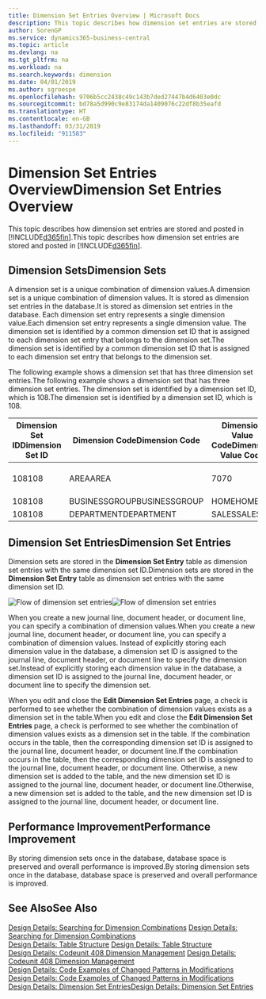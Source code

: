 ```yaml
---
title: Dimension Set Entries Overview | Microsoft Docs
description: This topic describes how dimension set entries are stored and posted in Dynamcis 365.
author: SorenGP
ms.service: dynamics365-business-central
ms.topic: article
ms.devlang: na
ms.tgt_pltfrm: na
ms.workload: na
ms.search.keywords: dimension
ms.date: 04/01/2019
ms.author: sgroespe
ms.openlocfilehash: 9706b5cc2438c49c143b7ded27447b4d6403e0dc
ms.sourcegitcommit: bd78a5d990c9e83174da1409076c22df8b35eafd
ms.translationtype: HT
ms.contentlocale: en-GB
ms.lasthandoff: 03/31/2019
ms.locfileid: "911583"
---
```

# <a name="dimension-set-entries-overview"></a><span data-ttu-id="fc9e4-103">Dimension Set Entries Overview</span><span class="sxs-lookup"><span data-stu-id="fc9e4-103">Dimension Set Entries Overview</span></span>
<span data-ttu-id="fc9e4-104">This topic describes how dimension set entries are stored and posted in [!INCLUDE[d365fin](includes/d365fin_md.md)].</span><span class="sxs-lookup"><span data-stu-id="fc9e4-104">This topic describes how dimension set entries are stored and posted in [!INCLUDE[d365fin](includes/d365fin_md.md)].</span></span>  

## <a name="dimension-sets"></a><span data-ttu-id="fc9e4-105">Dimension Sets</span><span class="sxs-lookup"><span data-stu-id="fc9e4-105">Dimension Sets</span></span>  
<span data-ttu-id="fc9e4-106">A dimension set is a unique combination of dimension values.</span><span class="sxs-lookup"><span data-stu-id="fc9e4-106">A dimension set is a unique combination of dimension values.</span></span> <span data-ttu-id="fc9e4-107">It is stored as dimension set entries in the database.</span><span class="sxs-lookup"><span data-stu-id="fc9e4-107">It is stored as dimension set entries in the database.</span></span> <span data-ttu-id="fc9e4-108">Each dimension set entry represents a single dimension value.</span><span class="sxs-lookup"><span data-stu-id="fc9e4-108">Each dimension set entry represents a single dimension value.</span></span> <span data-ttu-id="fc9e4-109">The dimension set is identified by a common dimension set ID that is assigned to each dimension set entry that belongs to the dimension set.</span><span class="sxs-lookup"><span data-stu-id="fc9e4-109">The dimension set is identified by a common dimension set ID that is assigned to each dimension set entry that belongs to the dimension set.</span></span>  

<span data-ttu-id="fc9e4-110">The following example shows a dimension set that has three dimension set entries.</span><span class="sxs-lookup"><span data-stu-id="fc9e4-110">The following example shows a dimension set that has three dimension set entries.</span></span> <span data-ttu-id="fc9e4-111">The dimension set is identified by a dimension set ID, which is 108.</span><span class="sxs-lookup"><span data-stu-id="fc9e4-111">The dimension set is identified by a dimension set ID, which is 108.</span></span>  

|<span data-ttu-id="fc9e4-112">Dimension Set ID</span><span class="sxs-lookup"><span data-stu-id="fc9e4-112">Dimension Set ID</span></span>|<span data-ttu-id="fc9e4-113">Dimension Code</span><span class="sxs-lookup"><span data-stu-id="fc9e4-113">Dimension Code</span></span>|<span data-ttu-id="fc9e4-114">Dimension Value Code</span><span class="sxs-lookup"><span data-stu-id="fc9e4-114">Dimension Value Code</span></span>|<span data-ttu-id="fc9e4-115">Dimension Value Name</span><span class="sxs-lookup"><span data-stu-id="fc9e4-115">Dimension Value Name</span></span>|  
|----------------------|--------------------|--------------------------|--------------------------|  
|<span data-ttu-id="fc9e4-116">108</span><span class="sxs-lookup"><span data-stu-id="fc9e4-116">108</span></span>|<span data-ttu-id="fc9e4-117">AREA</span><span class="sxs-lookup"><span data-stu-id="fc9e4-117">AREA</span></span>|<span data-ttu-id="fc9e4-118">70</span><span class="sxs-lookup"><span data-stu-id="fc9e4-118">70</span></span>|<span data-ttu-id="fc9e4-119">America North</span><span class="sxs-lookup"><span data-stu-id="fc9e4-119">America North</span></span>|  
|<span data-ttu-id="fc9e4-120">108</span><span class="sxs-lookup"><span data-stu-id="fc9e4-120">108</span></span>|<span data-ttu-id="fc9e4-121">BUSINESSGROUP</span><span class="sxs-lookup"><span data-stu-id="fc9e4-121">BUSINESSGROUP</span></span>|<span data-ttu-id="fc9e4-122">HOME</span><span class="sxs-lookup"><span data-stu-id="fc9e4-122">HOME</span></span>|<span data-ttu-id="fc9e4-123">Home</span><span class="sxs-lookup"><span data-stu-id="fc9e4-123">Home</span></span>|  
|<span data-ttu-id="fc9e4-124">108</span><span class="sxs-lookup"><span data-stu-id="fc9e4-124">108</span></span>|<span data-ttu-id="fc9e4-125">DEPARTMENT</span><span class="sxs-lookup"><span data-stu-id="fc9e4-125">DEPARTMENT</span></span>|<span data-ttu-id="fc9e4-126">SALES</span><span class="sxs-lookup"><span data-stu-id="fc9e4-126">SALES</span></span>|<span data-ttu-id="fc9e4-127">Sales</span><span class="sxs-lookup"><span data-stu-id="fc9e4-127">Sales</span></span>|  

## <a name="dimension-set-entries"></a><span data-ttu-id="fc9e4-128">Dimension Set Entries</span><span class="sxs-lookup"><span data-stu-id="fc9e4-128">Dimension Set Entries</span></span>  
<span data-ttu-id="fc9e4-129">Dimension sets are stored in the **Dimension Set Entry** table as dimension set entries with the same dimension set ID.</span><span class="sxs-lookup"><span data-stu-id="fc9e4-129">Dimension sets are stored in the **Dimension Set Entry** table as dimension set entries with the same dimension set ID.</span></span>  

<span data-ttu-id="fc9e4-130">![Flow of dimension set entries](media/dimensionentrynav7.png "Flow of dimension set entries")</span><span class="sxs-lookup"><span data-stu-id="fc9e4-130">![Flow of dimension set entries](media/dimensionentrynav7.png "Flow of dimension set entries")</span></span>  

<span data-ttu-id="fc9e4-131">When you create a new journal line, document header, or document line, you can specify a combination of dimension values.</span><span class="sxs-lookup"><span data-stu-id="fc9e4-131">When you create a new journal line, document header, or document line, you can specify a combination of dimension values.</span></span> <span data-ttu-id="fc9e4-132">Instead of explicitly storing each dimension value in the database, a dimension set ID is assigned to the journal line, document header, or document line to specify the dimension set.</span><span class="sxs-lookup"><span data-stu-id="fc9e4-132">Instead of explicitly storing each dimension value in the database, a dimension set ID is assigned to the journal line, document header, or document line to specify the dimension set.</span></span>  

<span data-ttu-id="fc9e4-133">When you edit and close the **Edit Dimension Set Entries** page, a check is performed to see whether the combination of dimension values exists as a dimension set in the table.</span><span class="sxs-lookup"><span data-stu-id="fc9e4-133">When you edit and close the **Edit Dimension Set Entries** page, a check is performed to see whether the combination of dimension values exists as a dimension set in the table.</span></span> <span data-ttu-id="fc9e4-134">If the combination occurs in the table, then the corresponding dimension set ID is assigned to the journal line, document header, or document line.</span><span class="sxs-lookup"><span data-stu-id="fc9e4-134">If the combination occurs in the table, then the corresponding dimension set ID is assigned to the journal line, document header, or document line.</span></span> <span data-ttu-id="fc9e4-135">Otherwise, a new dimension set is added to the table, and the new dimension set ID is assigned to the journal line, document header, or document line.</span><span class="sxs-lookup"><span data-stu-id="fc9e4-135">Otherwise, a new dimension set is added to the table, and the new dimension set ID is assigned to the journal line, document header, or document line.</span></span>  

## <a name="performance-improvement"></a><span data-ttu-id="fc9e4-136">Performance Improvement</span><span class="sxs-lookup"><span data-stu-id="fc9e4-136">Performance Improvement</span></span>  
<span data-ttu-id="fc9e4-137">By storing dimension sets once in the database, database space is preserved and overall performance is improved.</span><span class="sxs-lookup"><span data-stu-id="fc9e4-137">By storing dimension sets once in the database, database space is preserved and overall performance is improved.</span></span>  

## <a name="see-also"></a><span data-ttu-id="fc9e4-138">See Also</span><span class="sxs-lookup"><span data-stu-id="fc9e4-138">See Also</span></span>  
<span data-ttu-id="fc9e4-139">[Design Details: Searching for Dimension Combinations](design-details-searching-for-dimension-combinations.md) </span><span class="sxs-lookup"><span data-stu-id="fc9e4-139">[Design Details: Searching for Dimension Combinations](design-details-searching-for-dimension-combinations.md) </span></span>  
<span data-ttu-id="fc9e4-140">[Design Details: Table Structure](design-details-table-structure.md) </span><span class="sxs-lookup"><span data-stu-id="fc9e4-140">[Design Details: Table Structure](design-details-table-structure.md) </span></span>  
<span data-ttu-id="fc9e4-141">[Design Details: Codeunit 408 Dimension Management](design-details-codeunit-408-dimension-management.md) </span><span class="sxs-lookup"><span data-stu-id="fc9e4-141">[Design Details: Codeunit 408 Dimension Management](design-details-codeunit-408-dimension-management.md) </span></span>  
<span data-ttu-id="fc9e4-142">[Design Details: Code Examples of Changed Patterns in Modifications](design-details-code-examples-of-changed-patterns-in-modifications.md) </span><span class="sxs-lookup"><span data-stu-id="fc9e4-142">[Design Details: Code Examples of Changed Patterns in Modifications](design-details-code-examples-of-changed-patterns-in-modifications.md) </span></span>  
[<span data-ttu-id="fc9e4-143">Design Details: Dimension Set Entries</span><span class="sxs-lookup"><span data-stu-id="fc9e4-143">Design Details: Dimension Set Entries</span></span>](design-details-dimension-set-entries.md)   
